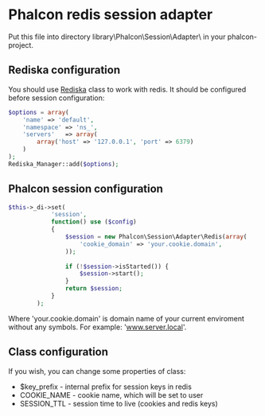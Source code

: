 Phalcon redis session adapter
========

Put this file into directory library\Phalcon\Session\Adapter\ in your phalcon-project. 

Rediska configuration
--------

You should use 
[Rediska](http://rediska.geometria-lab.net "Rediska") class to work with redis. It should be configured before session configuration:

```php
$options = array(
	'name' => 'default',
	'namespace' => 'ns_',
	'servers'   => array(
		array('host' => '127.0.0.1', 'port' => 6379)
	)
);
Rediska_Manager::add($options);
```

Phalcon session configuration
--------

```php
$this->_di->set(
            'session',
            function() use ($config)
            {
				$session = new Phalcon\Session\Adapter\Redis(array(
					'cookie_domain' => 'your.cookie.domain',
				));
				
                if (!$session->isStarted()) {
                    $session->start();
                }
                return $session;
            }
        );
```

Where 'your.cookie.domain' is domain name of your current enviroment without any symbols. 
For example: 'www.server.local'.

Class configuration
--------

If you wish, you can change some properties of class:

* $key_prefix - internal prefix for session keys in redis
* COOKIE_NAME - cookie name, which will be set to user
* SESSION_TTL - session time to live (cookies and redis keys)
